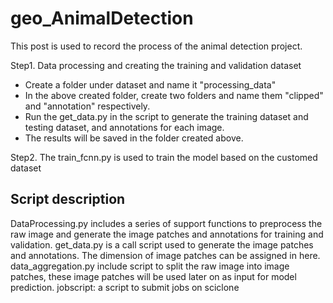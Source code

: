 # geo_AnimalDetection

This post is used to record the process of the animal detection project.

Step1. Data processing and creating the training and validation dataset
- Create a folder under dataset and name it "processing_data"
- In the above created folder, create two folders and name them "clipped" and "annotation" respectively.
- Run the get_data.py in the script to generate the training dataset and testing dataset, and annotations for each image.
- The results will be saved in the folder created above.

Step2. The train_fcnn.py is used to train the model based on the customed dataset



## Script description
DataProcessing.py includes a series of support functions to preprocess the raw image and generate the image patches and annotations for training and validation.
get_data.py is a call script used to generate the image patches and annotations. The dimension of image patches can be assigned in here.
data_aggregation.py include script to split the raw image into image patches, these image patches will be used later on as input for model prediction.
jobscript: a script to submit jobs on sciclone

